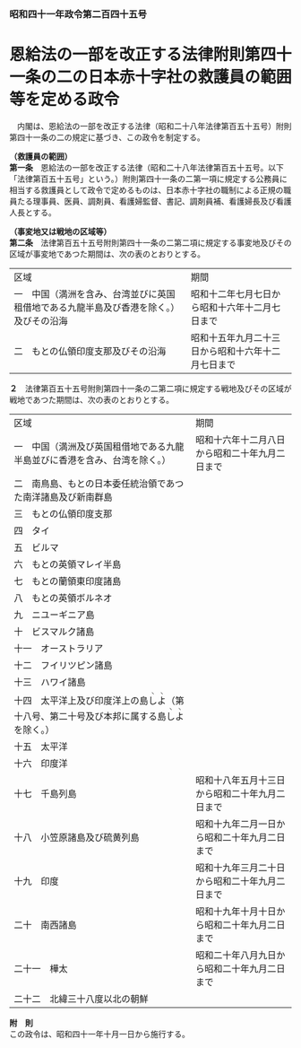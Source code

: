 ### 昭和四十一年政令第二百四十五号  
# 恩給法の一部を改正する法律附則第四十一条の二の日本赤十字社の救護員の範囲等を定める政令  
　内閣は、恩給法の一部を改正する法律（昭和二十八年法律第百五十五号）附則第四十一条の二の規定に基づき、この政令を制定する。  
  
**（救護員の範囲）**  
**第一条**　恩給法の一部を改正する法律（昭和二十八年法律第百五十五号。以下「法律第百五十五号」という。）附則第四十一条の二第一項に規定する公務員に相当する救護員として政令で定めるものは、日本赤十字社の職制による正規の職員たる理事員、医員、調剤員、看護婦監督、書記、調剤員補、看護婦長及び看護人長とする。  
  
**（事変地又は戦地の区域等）**  
**第二条**　法律第百五十五号附則第四十一条の二第二項に規定する事変地及びその区域が事変地であつた期間は、次の表のとおりとする。  

|||  
| --- | --- |  
|区域|期間|  
|一　中国（満洲を含み、台湾並びに英国租借地である九龍半島及び香港を除く。）及びその沿海|昭和十二年七月七日から昭和十六年十二月七日まで|  
|二　もとの仏領印度支那及びその沿海|昭和十五年九月二十三日から昭和十六年十二月七日まで|  
  
  
**２**　法律第百五十五号附則第四十一条の二第二項に規定する戦地及びその区域が戦地であつた期間は、次の表のとおりとする。  

|||  
| --- | --- |  
|区域|期間|  
|一　中国（満洲及び英国租借地である九龍半島並びに香港を含み、台湾を除く。）|昭和十六年十二月八日から昭和二十年九月二日まで|  
|二　南鳥島、もとの日本委任統治領であつた南洋諸島及び新南群島|  
|三　もとの仏領印度支那|  
|四　タイ|  
|五　ビルマ|  
|六　もとの英領マレイ半島|  
|七　もとの蘭領東印度諸島|  
|八　もとの英領ボルネオ|  
|九　ニユーギニア島|  
|十　ビスマルク諸島|  
|十一　オーストラリア|  
|十二　フイリツピン諸島|  
|十三　ハワイ諸島|  
|十四　太平洋上及び印度洋上の島<ruby>し<rt>ヽ</rt>よ<rt>ヽ</rt></ruby>（第十八号、第二十号及び本邦に属する島<ruby>し<rt>ヽ</rt>よ<rt>ヽ</rt></ruby>を除く。）|  
|十五　太平洋|  
|十六　印度洋|  
|十七　千島列島|昭和十八年五月十三日から昭和二十年九月二日まで|  
|十八　小笠原諸島及び硫黄列島|昭和十九年二月一日から昭和二十年九月二日まで|  
|十九　印度|昭和十九年三月二十日から昭和二十年九月二日まで|  
|二十　南西諸島|昭和十九年十月十日から昭和二十年九月二日まで|  
|二十一　樺太|昭和二十年八月九日から昭和二十年九月二日まで|  
|二十二　北緯三十八度以北の朝鮮||  
  
  
**附　則**  
この政令は、昭和四十一年十月一日から施行する。  
  
